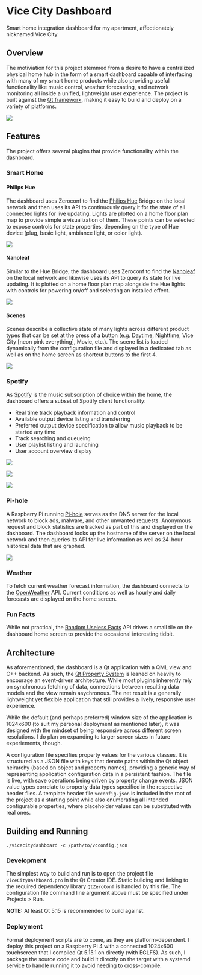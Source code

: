 # Vice City Dashboard

Smart home integration dashboard for my apartment, affectionately nicknamed Vice City

## Overview

The motiviation for this project stemmed from a desire to have a centralized physical home hub in the form of a smart
dashboard capable of interfacing with many of my smart home products while also providing useful functionality like
music control, weather forecasting, and network monitoring all inside a unified, lightweight user experience. The
project is built against the [Qt framework](https://www.qt.io), making it easy to build and deploy on a variety of
platforms.

![](resources/screenshots/home.png)

## Features

The project offers several plugins that provide functionality within the dashboard.

### Smart Home

#### Philips Hue

The dashboard uses Zeroconf to find the [Philips Hue](https://www.philips-hue.com) Bridge on the local network and then
uses its API to continuously query it for the state of all connected lights for live updating. Lights are plotted on a
home floor plan map to provide simple a visualization of them. These points can be selected to expose controls for state
properties, depending on the type of Hue device (plug, basic light, ambiance light, or color light).

![](resources/screenshots/hue.png)

#### Nanoleaf

Similar to the Hue Bridge, the dashboard uses Zeroconf to find the [Nanoleaf](https://nanoleaf.me) on the local network
and likewise uses its API to query its state for live updating. It is plotted on a home floor plan map alongside the Hue
lights with controls for powering on/off and selecting an installed effect.

![](resources/screenshots/nanoleaf.png)

#### Scenes

Scenes describe a collective state of many lights across different product types that can be set at the press of a
button (e.g. Daytime, Nighttime, Vice City [neon pink everything], Movie, etc.). The scene list is loaded dynamically
from the configuration file and displayed in a dedicated tab as well as on the home screen as shortcut buttons to the
first 4.

![](resources/screenshots/scenes.png)

### Spotify

As [Spotify](https://www.spotify.com) is the music subscription of choice within the home, the dashboard offers a subset
of Spotify client functionality:

- Real time track playback information and control
- Available output device listing and transferring
- Preferred output device specification to allow music playback to be started any time
- Track searching and queueing
- User playlist listing and launching
- User account overview display

![](resources/screenshots/now-playing.png)

![](resources/screenshots/search.png)

![](resources/screenshots/playlists.png)

### Pi-hole

A Raspberry Pi running [Pi-hole](https://pi-hole.net) serves as the DNS server for the local network to block ads,
malware, and other unwanted requests. Anonymous request and block statistics are tracked as part of this and displayed
on the dashboard. The dashboard looks up the hostname of the server on the local network and then queries its API for
live information as well as 24-hour historical data that are graphed.

![](resources/screenshots/pihole.png)

### Weather

To fetch current weather forecast information, the dashboard connects to the [OpenWeather](https://openweathermap.org)
API. Current conditions as well as hourly and daily forecasts are displayed on the home screen.

### Fun Facts

While not practical, the [Random Useless Facts](https://uselessfacts.jsph.pl) API drives a small tile on the dashboard
home screen to provide the occasional interesting tidbit.

## Architecture

As aforementioned, the dashboard is a Qt application with a QML view and C++ backend. As such, the
[Qt Property System](https://doc.qt.io/qt-5/properties.html) is leaned on heavily to encourage an event-driven
architecture. While most plugins inherently rely on synchronous fetching of data, connections between resulting data
models and the view remain asychronous. The net result is a generally lightweight yet flexible application that still
provides a lively, responsive user experience.

While the default (and perhaps preferred) window size of the application is 1024x600 (to suit my personal deployment as
mentioned later), it was designed with the mindset of being responsive across different screen resolutions. I do plan on
expanding to larger screen sizes in future experiements, though.

A configuration file specifies property values for the various classes. It is structured as a JSON file with keys that
denote paths within the Qt object heirarchy (based on object and property names), providing a generic way of
representing application configuration data in a persistent fashion. The file is live, with save operations being driven
by property change events. JSON value types correlate to property data types specified in the respective header files.
A template header file `vcconfig.json` is included in the root of the project as a starting point while also enumerating
all intended configurable properties, where placeholder values can be substituted with real ones.

## Building and Running

```shell
./vicecitydashboard -c /path/to/vcconfig.json
```

### Development

The simplest way to build and run is to open the project file `ViceCityDashboard.pro` in the Qt Creator IDE. Static
building and linking to the required dependency library `QtZeroConf` is handled by this file. The configuration file
command line argument above must be specified under Projects > Run.

**NOTE:** At least Qt 5.15 is recommended to build against.

### Deployment

Formal deployment scripts are to come, as they are platform-dependent. I deploy this project on a Raspberry Pi 4 with a
connected 1024x600 touchscreen that I compiled Qt 5.15.1 on directly (with EGLFS). As such, I package the source code
and build it directly on the target with a systemd service to handle running it to avoid needing to cross-compile.
